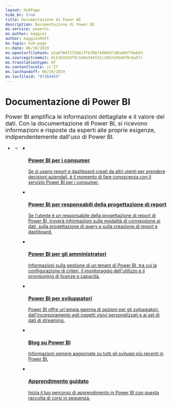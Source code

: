```yaml
---
layout: HubPage
hide_bc: true
title: Documentazione di Power BI
description: Documentazione di Power BI
ms.service: powerbi
ms.author: maggies
author: maggiesMSFT
ms.topic: hub-page
ms:date: 06/10/2019
ms.openlocfilehash: e1a6700f2f266cffb788f4d8b0f10be88f79e643
ms.sourcegitcommit: 8c52b3256f9c1b8e344f22c1867e56e078c6a87c
ms.translationtype: HT
ms.contentlocale: it-IT
ms.lasthandoff: 06/19/2019
ms.locfileid: "67264459"
---
```

<div id="main" class="v2">
    <div class="container">
        <h1>Documentazione di Power BI</h1>
        <p style="font-size: 1.12rem;margin-bottom: 1rem;">Power BI amplifica le informazioni dettagliate e il valore dei dati. Con la documentazione di Power BI, si ricevono informazioni e risposte da esperti alle proprie esigenze, indipendentemente dall'uso di Power BI.</p>
        <ul class="pivots">
            <li>
                <a href="#home"></a>
                <ul id="home">
                    <li>
                        <a href="#home-all"></a>
                        <ul id="home-all" class="cardsC">
                            <li>
                                <a href="consumer/power-bi-consumer-landing.md">
                                    <div class="cardSize">
                                        <div class="cardPadding">
                                            <div class="card">
                                                <div class="cardImageOuter">
                                                    <div class="cardImage">
                                                        <img src="./media/index/power-bi-report-consumers.svg" alt="" />
                                                    </div>
                                                </div>
                                                <div class="cardText">
                                                    <h3>Power BI per i consumer</h3>
                                                    <p>Se si usano report e dashboard creati da altri utenti per prendere decisioni aziendali, è il momento di fare conoscenza con il servizio Power BI per i consumer.</p>
                                                </div>
                                            </div>
                                        </div>
                                    </div>
                                </a>
                            </li>
                            <li>
                                <a href="power-bi-creator-landing.md">
                                    <div class="cardSize">
                                        <div class="cardPadding">
                                            <div class="card">
                                                <div class="cardImageOuter">
                                                    <div class="cardImage">
                                                        <img src="./media/index/power-bi-report-designers.svg" alt="" />
                                                    </div>
                                                </div>
                                                <div class="cardText">
                                                    <h3>Power BI per responsabili della progettazione di report</h3>
                                                    <p>Se l'utente è un responsabile della progettazione di report di Power BI, troverà informazioni sulle modalità di connessione ai dati, sulla progettazione di query e sulla creazione di report e dashboard.</p>
                                                </div>
                                            </div>
                                        </div>
                                    </div>
                                </a>
                            </li>
                            <li>
                                <a href="service-admin-administering-power-bi-in-your-organization.md">
                                    <div class="cardSize">
                                        <div class="cardPadding">
                                            <div class="card">
                                                <div class="cardImageOuter">
                                                    <div class="cardImage">
                                                        <img src="./media/index/power-bi-admins.svg" alt="" />
                                                    </div>
                                                </div>
                                                <div class="cardText">
                                                    <h3>Power BI per gli amministratori</h3>
                                                    <p>Informazioni sulla gestione di un tenant di Power BI, tra cui la configurazione di criteri, il monitoraggio dell'utilizzo e il provisioning di licenze e capacità.</p>
                                                </div>
                                            </div>
                                        </div>
                                    </div>
                                </a>
                            </li>
                            <li>
                                <a href="developer/what-can-you-do.md">
                                    <div class="cardSize">
                                        <div class="cardPadding">
                                            <div class="card">
                                                <div class="cardImageOuter">
                                                    <div class="cardImage">
                                                        <img src="./media/index/power-bi-developers.svg" alt="" />
                                                    </div>
                                                </div>
                                                <div class="cardText">
                                                    <h3>Power BI per sviluppatori</h3>
                                                    <p>Power BI offre un'ampia gamma di opzioni per gli sviluppatori, dall'incorporamento agli oggetti visivi personalizzati e ai set di dati di streaming.</p>
                                                </div>
                                            </div>
                                        </div>
                                    </div>
                                </a>
                            </li>
                            <li>
                                <a href="https://powerbi.microsoft.com/blog/">
                                    <div class="cardSize">
                                        <div class="cardPadding">
                                            <div class="card">
                                                <div class="cardImageOuter">
                                                    <div class="cardImage">
                                                        <img src="./media/index/power-bi-blog.svg" alt="" />
                                                    </div>
                                                </div>
                                                <div class="cardText">
                                                    <h3>Blog su Power BI</h3>
                                                    <p>Informazioni sempre aggiornate su tutti gli sviluppi più recenti in Power BI.</p>
                                                </div>
                                            </div>
                                        </div>
                                    </div>
                                </a>
                            </li>
                            <li>
                                <a href="guided-learning/index.md">
                                    <div class="cardSize">
                                        <div class="cardPadding">
                                            <div class="card">
                                                <div class="cardImageOuter">
                                                    <div class="cardImage">
                                                        <img src="./media/index/power-bi-guided-learning.svg" alt="" />
                                                    </div>
                                                </div>
                                                <div class="cardText">
                                                    <h3>Apprendimento guidato</h3>
                                                    <p>Inizia il tuo percorso di apprendimento in Power BI con questa raccolta di corsi in sequenza.</p>
                                                </div>
                                            </div>
                                        </div>
                                    </div>
                                </a>
                            </li>
                        </ul>
                    </li>
                </ul>
            </li>
        </ul>
    </div>
</div>